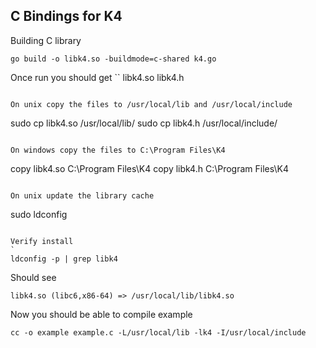 ## C Bindings for K4
Building C library
```
go build -o libk4.so -buildmode=c-shared k4.go
```

Once run you should get
``
libk4.so
libk4.h
```

On unix copy the files to /usr/local/lib and /usr/local/include
```
sudo cp libk4.so /usr/local/lib/
sudo cp libk4.h /usr/local/include/
```

On windows copy the files to C:\Program Files\K4
```
copy libk4.so C:\Program Files\K4
copy libk4.h C:\Program Files\K4
```

On unix update the library cache
```
sudo ldconfig
```

Verify install
`
ldconfig -p | grep libk4
```

Should see
```
libk4.so (libc6,x86-64) => /usr/local/lib/libk4.so
```

Now you should be able to compile example
```
cc -o example example.c -L/usr/local/lib -lk4 -I/usr/local/include
```


